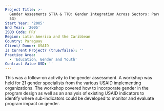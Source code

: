 ```yaml
---
Project Title: >-
  Gender Assesments STTA & TTO: Gender Integration Across Sectors: Paraguay (TDY
  53)
Start Year: '2005'
End Year: '2005'
ISO3 Code: PRY
Region: Latin America and the Caribbean
Country: Paraguay
Client/ Donor: USAID
Is Current Project? (true/false): ''
Practice Area:
  - 'Education, Gender and Youth'
Contract Value USD: ''
---
```

This was a follow-on activity to the gender assessment. A workshop was held for 21 gender specialists from the various USAID implementing organizations. The workshop covered how to incorporate gender in the program design as well as an analysis of existing USAID indicators to identify where sub-indicators could be developed to monitor and evaluate program impact on gender.